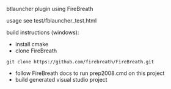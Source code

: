 btlauncher plugin using FireBreath

usage
see test/fblauncher_test.html


build instructions (windows):
- install cmake
- clone FireBreath  
```
git clone https://github.com/firebreath/FireBreath.git
```
- follow FireBreath docs to run prep2008.cmd on this project
- build generated visual studio project
